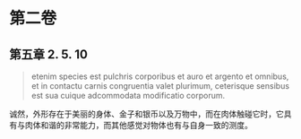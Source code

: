 # 第二卷
## 第五章 2. 5. 10

> etenim species est pulchris corporibus et auro et argento et omnibus, et in contactu carnis congruentia valet plurimum, ceterisque sensibus est sua cuique adcommodata modificatio corporum.

诚然，外形存在于美丽的身体、金子和银币以及万物中，而在肉体触碰它时，它具有与肉体和谐的非常能力，而其他感觉对物体也有与自身一致的测度。